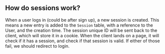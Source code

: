 ## How do sessions work?

When a user logs in (could be after sign up), a new session is created. This means a new entry is added to the `Session` table, with a reference to the User, and the creation time. The session unique ID will be sent back to the client, which will store it in a cookie. When the client lands on a page, it will check if it has a session, and check if that session is valid. If either of those fail, we should redirect to login.
